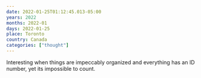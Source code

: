 ```yaml
---
date: 2022-01-25T01:12:45.013-05:00
years: 2022
months: 2022-01
days: 2022-01-25
place: Toronto
country: Canada
categories: ["thought"]
---
```

Interesting when things are impeccably organized and everything has an ID number, yet its impossible to count.
